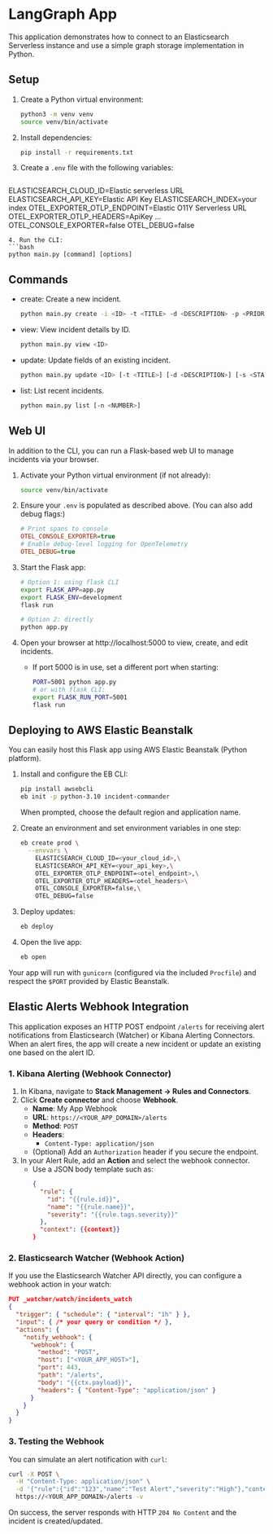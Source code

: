 # LangGraph App

This application demonstrates how to connect to an Elasticsearch Serverless instance and use a simple graph storage implementation in Python.

## Setup
1. Create a Python virtual environment:
   ```bash
   python3 -m venv venv
   source venv/bin/activate
   ```
2. Install dependencies:
   ```bash
   pip install -r requirements.txt
   ```
3. Create a `.env` file with the following variables:
   ```
ELASTICSEARCH_CLOUD_ID=Elastic serverless URL
ELASTICSEARCH_API_KEY=Elastic API Key
ELASTICSEARCH_INDEX=your index
OTEL_EXPORTER_OTLP_ENDPOINT=Elastic O11Y Serverless URL
OTEL_EXPORTER_OTLP_HEADERS=ApiKey ...
OTEL_CONSOLE_EXPORTER=false
OTEL_DEBUG=false
   ```
4. Run the CLI:
   ```bash
   python main.py [command] [options]
   ```

## Commands

- create: Create a new incident.
  ```bash
  python main.py create -i <ID> -t <TITLE> -d <DESCRIPTION> -p <PRIORITY> [-a <ASSIGNED_TO>]
  ```
- view: View incident details by ID.
  ```bash
  python main.py view <ID>
  ```
- update: Update fields of an existing incident.
  ```bash
  python main.py update <ID> [-t <TITLE>] [-d <DESCRIPTION>] [-s <STATUS>] [-p <PRIORITY>] [-a <ASSIGNED_TO>]
  ```
- list: List recent incidents.
  ```bash
  python main.py list [-n <NUMBER>]
  ```
  
## Web UI

In addition to the CLI, you can run a Flask-based web UI to manage incidents via your browser.

1. Activate your Python virtual environment (if not already):
   ```bash
   source venv/bin/activate
   ```

2. Ensure your `.env` is populated as described above.
   (You can also add debug flags:)
   ```ini
   # Print spans to console
   OTEL_CONSOLE_EXPORTER=true
   # Enable debug-level logging for OpenTelemetry
   OTEL_DEBUG=true
   ```

3. Start the Flask app:
   ```bash
   # Option 1: using flask CLI
   export FLASK_APP=app.py
   export FLASK_ENV=development
   flask run

   # Option 2: directly
   python app.py
   ```

4. Open your browser at http://localhost:5000 to view, create, and edit incidents.
   - If port 5000 is in use, set a different port when starting:
     ```bash
     PORT=5001 python app.py
     # or with flask CLI:
     export FLASK_RUN_PORT=5001
     flask run
     ```

## Deploying to AWS Elastic Beanstalk

You can easily host this Flask app using AWS Elastic Beanstalk (Python platform).

1. Install and configure the EB CLI:
   ```bash
   pip install awsebcli
   eb init -p python-3.10 incident-commander
   ```
   When prompted, choose the default region and application name.

2. Create an environment and set environment variables in one step:
   ```bash
   eb create prod \
     --envvars \
       ELASTICSEARCH_CLOUD_ID=<your_cloud_id>,\
       ELASTICSEARCH_API_KEY=<your_api_key>,\
       OTEL_EXPORTER_OTLP_ENDPOINT=<otel_endpoint>,\
       OTEL_EXPORTER_OTLP_HEADERS=<otel_headers>\
       OTEL_CONSOLE_EXPORTER=false,\
       OTEL_DEBUG=false
   ```

3. Deploy updates:
   ```bash
   eb deploy
   ```

4. Open the live app:
   ```bash
   eb open
   ```

Your app will run with `gunicorn` (configured via the included `Procfile`) and respect the `$PORT` provided by Elastic Beanstalk.

## Elastic Alerts Webhook Integration

This application exposes an HTTP POST endpoint `/alerts` for receiving alert notifications from Elasticsearch (Watcher) or Kibana Alerting Connectors. When an alert fires, the app will create a new incident or update an existing one based on the alert ID.

### 1. Kibana Alerting (Webhook Connector)
1. In Kibana, navigate to **Stack Management → Rules and Connectors**.
2. Click **Create connector** and choose **Webhook**.
   - **Name**: My App Webhook
   - **URL**: `https://<YOUR_APP_DOMAIN>/alerts`
   - **Method**: `POST`
   - **Headers**:
     - `Content-Type: application/json`
   - (Optional) Add an `Authorization` header if you secure the endpoint.
3. In your Alert Rule, add an **Action** and select the webhook connector.
   - Use a JSON body template such as:
     ```json
     {
       "rule": {
         "id": "{{rule.id}}",
         "name": "{{rule.name}}",
         "severity": "{{rule.tags.severity}}"
       },
       "context": {{context}}
     }
     ```

### 2. Elasticsearch Watcher (Webhook Action)
If you use the Elasticsearch Watcher API directly, you can configure a webhook action in your watch:
```json
PUT _watcher/watch/incidents_watch
{
  "trigger": { "schedule": { "interval": "1h" } },
  "input": { /* your query or condition */ },
  "actions": {
    "notify_webhook": {
      "webhook": {
        "method": "POST",
        "host": ["<YOUR_APP_HOST>"],
        "port": 443,
        "path": "/alerts",
        "body": "{{ctx.payload}}",
        "headers": { "Content-Type": "application/json" }
      }
    }
  }
}
```

### 3. Testing the Webhook
You can simulate an alert notification with `curl`:
```bash
curl -X POST \
  -H "Content-Type: application/json" \
  -d '{"rule":{"id":"123","name":"Test Alert","severity":"High"},"context":{}}' \
  https://<YOUR_APP_DOMAIN>/alerts -v
```
On success, the server responds with HTTP `204 No Content` and the incident is created/updated.
